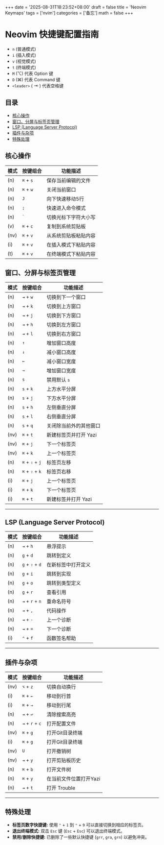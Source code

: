 +++
date = '2025-08-31T18:23:52+08:00'
draft = false
title = 'Neovim Keymaps'
tags = ['nvim']
categories = ['备忘']
math = false
+++
# Neovim 快捷键配置指南
*   `n` (普通模式)
*   `i` (插入模式)
*   `v` (视觉模式)
*   `t` (终端模式)
*   `M` (⌥) 代表 Option 键
*   `D` (⌘) 代表 Command 键
*   `<leader>` ( ⇥ ) 代表空格键

## 目录

* [核心操作](#核心操作)
* [窗口、分屏与标签页管理](#窗口分屏与标签页管理)
* [LSP (Language Server Protocol)](#lsp-language-server-protocol)
* [插件与杂项](#插件与杂项)
* [特殊处理](#特殊处理)

## 核心操作

| 模式 | 按键组合 | 功能描述 |
|---|---|---|
| (n) | `⌘` + `s` | 保存当前编辑的文件 |
| (n) | `⌘` + `w` | 关闭当前窗口 |
| (n) | `J` | 向下快速移动5行 |
| (n) | `;` | 快速进入命令模式 |
| (n) | `` ` `` | 切换光标下字符大小写 |
| (v) | `⌘` + `c` | 复制到系统剪贴板 |
| (nv) | `⌘` + `v` | 从系统剪贴板粘贴内容 |
| (i) | `⌘` + `v` | 在插入模式下粘贴内容 |
| (t) | `⌘` + `v` | 在终端模式下粘贴内容 |


## 窗口、分屏与标签页管理

| 模式 | 按键组合 | 功能描述 |
|---|---|---|
| (n) | `⇥` + `w` | 切换到下一个窗口 |
| (n) | `⇥` + `k` | 切换到上方窗口 |
| (n) | `⇥` + `j` | 切换到下方窗口 |
| (n) | `⇥` + `h` | 切换到左方窗口 |
| (n) | `⇥` + `l` | 切换到右方窗口 |
| (n) | `↑` | 增加窗口高度 |
| (n) | `↓` | 减小窗口高度 |
| (n) | `←` | 减小窗口宽度 |
| (n) | `→` | 增加窗口宽度 |
| (n) | `s` | 禁用默认 `s` |
| (n) | `s` + `k` | 上方水平分屏 |
| (n) | `s` + `j` | 下方水平分屏 |
| (n) | `s` + `h` | 左侧垂直分屏 |
| (n) | `s` + `l` | 右侧垂直分屏 |
| (n) | `s` + `q` | 关闭除当前外的其他窗口 |
| (nv) | `⌘` + `t` | 新建标签页并打开 Yazi |
| (nv) | `⌘` + `j` | 下一个标签页 |
| (nv) | `⌘` + `k` | 上一个标签页 |
| (n) | `⌘` + `⇧` + `j` | 标签页左移 |
| (n) | `⌘` + `⇧` + `k` | 标签页右移 |
| (i) | `⌘` + `j` | 上一个标签页 |
| (i) | `⌘` + `k` | 下一个标签页 |
| (i) | `⌘` + `t` | 新建标签并打开 Yazi |

---

## LSP (Language Server Protocol)

| 模式 | 按键组合 | 功能描述 |
|---|---|---|
| (n) | `⇥` + `h` | 悬浮提示 |
| (n) | `g` + `d` | 跳转到定义 |
| (n) | `g` + `⇧` + `d` | 在新标签中打开定义 |
| (n) | `g` + `i` | 跳转到实现 |
| (n) | `g` + `o` | 跳转到类型定义 |
| (n) | `g` + `r` | 查看引用 |
| (n) | `⇥` + `r` + `n` | 重命名符号 |
| (n) | `⇥` + `,` | 代码操作 |
| (n) | `⇥` + `-` | 上一个诊断 |
| (n) | `⇥` + `=` | 下一个诊断 |
| (i) | `⌃` + `f` | 函数签名帮助 |

---

## 插件与杂项

| 模式 | 按键组合 | 功能描述 |
|---|---|---|
| (nv) | `⌥` + `z` | 切换自动换行 |
| (i) | `⌘` + `←` | 移动到行首 |
| (i) | `⌘` + `→` | 移动到行尾 |
| (n) | `⇥` + `↩` | 清除搜索高亮 |
| (n) | `⇥` + `r` + `c` | 打开配置文件 |
| (nv) | `⌘` + `g` | 打开Git目录终端 |
| (i) | `⌘` + `g` | 打开Git目录终端 |
| (nv) | `U` | 打开撤销树 |
| (nv) | `⇥` + `y` | 打开剪贴板历史 |
| (n) | `⌘` + `b` | 打开文件树 |
| (n) | `⌘` + `y` | 在当前文件位置打开Yazi |
| (n) | `⇥` + `t` | 打开 Trouble |

---

## 特殊处理

* **标签页数字快捷键:** 使用 `⌃` + `1` 到 `⌃` + `9` 可以直接切换到相应的标签页。
* **退出终端模式:** 双击 `Esc` 键 (`Esc` + `Esc`) 可以退出终端模式。
* **禁用/删除快捷键:** 已删除了一些默认快捷键 (`grr`, `gra`, `grn`) 以避免冲突。
